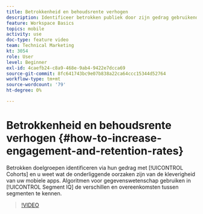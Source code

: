 ```yaml
---
title: Betrokkenheid en behoudsrente verhogen
description: Identificeer betrokken publiek door zijn gedrag gebruikend Cohorts en weet de onderliggende oorzaken drijvende kleverigheid in uw mobiele apps. Gebruik algoritmen voor gegevenswetenschap in Segment-IQ om de verschillen en overeenkomsten tussen segmenten te kennen.
feature: Workspace Basics
topics: mobile
activity: use
doc-type: feature video
team: Technical Marketing
kt: 3054
role: User
level: Beginner
exl-id: 4caefb24-c8a9-468e-9ab4-9422e7dcca69
source-git-commit: 8fc641743bc9e07b838a22ca64ccc15344d52764
workflow-type: tm+mt
source-wordcount: '79'
ht-degree: 0%

---
```


# Betrokkenheid en behoudsrente verhogen {#how-to-increase-engagement-and-retention-rates}

Betrokken doelgroepen identificeren via hun gedrag met [!UICONTROL Cohorts] en u weet wat de onderliggende oorzaken zijn van de kleverigheid van uw mobiele apps. Algoritmen voor gegevenswetenschap gebruiken in [!UICONTROL Segment IQ] de verschillen en overeenkomsten tussen segmenten te kennen.

>[!VIDEO](https://video.tv.adobe.com/v/27825/?quality=12&learn=on)
